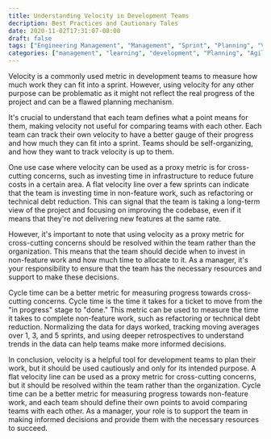 ```yaml
---
title: Understanding Velocity in Development Teams
decription: Best Practices and Cautionary Tales
date: 2020-11-02T17:31:07-08:00
draft: false
tags: ["Engineering Management", "Management", "Sprint", "Planning", "Velocity", "Agile", "Points", "Pointing"]
categories: ["management", "learning", "development", "Planning", "Agile"]
---
```


Velocity is a commonly used metric in development teams to measure how much work they can fit into a sprint. However, using velocity for any other purpose can be problematic as it might not reflect the real progress of the project and can be a flawed planning mechanism.

It's crucial to understand that each team defines what a point means for them, making velocity not useful for comparing teams with each other. Each team can track their own velocity to have a better gauge of their progress and how much they can fit into a sprint. Teams should be self-organizing, and how they want to track velocity is up to them.

One use case where velocity can be used as a proxy metric is for cross-cutting concerns, such as investing time in infrastructure to reduce future costs in a certain area. A flat velocity line over a few sprints can indicate that the team is investing time in non-feature work, such as refactoring or technical debt reduction. This can signal that the team is taking a long-term view of the project and focusing on improving the codebase, even if it means that they're not delivering new features at the same rate.

However, it's important to note that using velocity as a proxy metric for cross-cutting concerns should be resolved within the team rather than the organization. This means that the team should decide when to invest in non-feature work and how much time to allocate to it. As a manager, it's your responsibility to ensure that the team has the necessary resources and support to make these decisions.

Cycle time can be a better metric for measuring progress towards cross-cutting concerns. Cycle time is the time it takes for a ticket to move from the "in progress" stage to "done." This metric can be used to measure the time it takes to complete non-feature work, such as refactoring or technical debt reduction. Normalizing the data for days worked, tracking moving averages over 1, 3, and 5 sprints, and using deeper retrospectives to understand trends in the data can help teams make more informed decisions.

In conclusion, velocity is a helpful tool for development teams to plan their work, but it should be used cautiously and only for its intended purpose. A flat velocity line can be used as a proxy metric for cross-cutting concerns, but it should be resolved within the team rather than the organization. Cycle time can be a better metric for measuring progress towards non-feature work, and each team should define their own points to avoid comparing teams with each other. As a manager, your role is to support the team in making informed decisions and provide them with the necessary resources to succeed.
